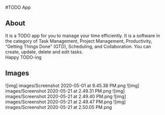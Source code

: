 #TODO App

## About

It is a TODO app for you to manage your time efficiently. It is a software in the category of Task Management, Project Management, Productivity, “Getting Things Done” (GTD), Scheduling, and Collaboration. You can create, update, delete and edit tasks. 
<br/> Happy TODO-ing

## Images
![img] images/Screenshot 2020-05-01 at 9.45.38 PM.png
![img] images/Screenshot 2020-05-21 at 2.49.31 PM.png
![img] images/Screenshot 2020-05-21 at 2.49.40 PM.png
![img] images/Screenshot 2020-05-21 at 2.49.47 PM.png
![img] images/Screenshot 2020-05-21 at 2.50.05 PM.png
